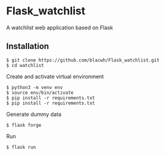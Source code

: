 # Flask_watchlist
A watchlist web application based on Flask
## Installation  
    $ git clone https://github.com/blacwh/Flask_watchlist.git  
    $ cd watchlist
Create and activate virtual environment  

    $ python3 -m venv env  
    $ source env/bin/activate  
    $ pip install -r requirements.txt  
    $ pip install -r requirements.txt  
Generate dummy data  

    $ flask forge  
Run

    $ flask run
   
